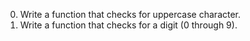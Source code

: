 0. Write a function that checks for uppercase character.
1. Write a function that checks for a digit (0 through 9).
